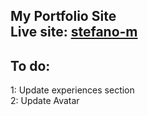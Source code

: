 My Portfolio Site <br />
Live site: [stefano-m](http://stefano-m.com)
-----------------

To do:
-----------------
1: Update experiences section <br />
2: Update Avatar <br />

